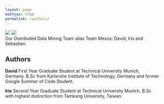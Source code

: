 ```yaml
---
layout: page
mathjax: true
permalink: /authors/
---
```


<div class="fig figcenter fighighlight">
  <img src="{{'/assets/david.png' | prepend: site.baseurl }}">
  <img src="{{'/assets/iris.png' | prepend: site.baseurl }}">
  <div class="figcaption">
    Our Distributed Data Mining Team alias Team Mesos: David, Iris and Sebastian.
  </div>
</div>


## Authors 

**David**
First Year Graduate Student at Technical University Munich, Germany. 
B.Sc from Karlsruhe Institute of Technology, Germany and former Google Summer of Code Student.

**Iris**
Second Year Graduate Student at Technical University Munich.
B.Sc with highest distinction from Tamkang University, Taiwan.